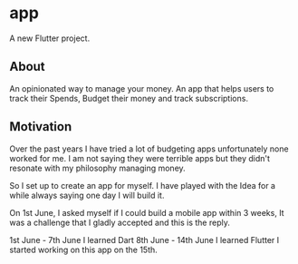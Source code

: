 # app

A new Flutter project.

## About
An opinionated way to manage your money. 
An app that helps users to track their Spends, Budget their money and track subscriptions.

## Motivation
Over the past years I have tried a lot of budgeting apps unfortunately
none worked for me. I am not saying they were terrible apps but
they didn't resonate with my philosophy managing money.

So I set up to create an app for myself. I have played with the Idea for a while
always saying one day I will build it.

On 1st June, I asked myself if I could build a mobile app within 3 weeks,
It was a challenge that I gladly accepted and this is the reply.

1st June - 7th June I learned Dart
8th June - 14th June I learned Flutter 
I started working on this app on the 15th.
